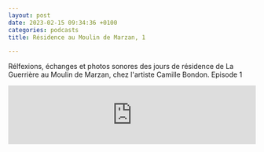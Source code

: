```yaml
---
layout: post
date: 2023-02-15 09:34:36 +0100
categories: podcasts
title: Résidence au Moulin de Marzan, 1

---
```

Rélfexions, échanges et photos sonores des jours de résidence de La Guerrière au Moulin de Marzan, chez l'artiste Camille Bondon.
Episode 1

<iframe width="100%" height="120" src="https://www.mixcloud.com/widget/iframe/?hide_cover=1&feed=%2FLaGuerri%C3%A8re%2Fla-guerri%C3%A8re-%C3%A0-marzan%2F" frameborder="0" ></iframe>
